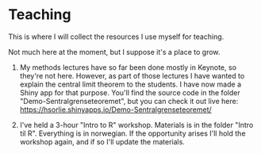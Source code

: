 # Teaching

This is where I will collect the resources I use myself for teaching.

Not much here at the moment, but I suppose it's a place to grow.

1. My methods lectures have so far been done mostly in Keynote, so they're not here. However, as part of those lectures I have wanted to explain the central limit theorem to the students. I have now made a Shiny app for that purpose. You'll find the source code in the folder "Demo-Sentralgrenseteoremet", but you can check it out live here: https://hsorlie.shinyapps.io/Demo-Sentralgrenseteoremet/

2. I've held a 3-hour "Intro to R" workshop. Materials is in the folder "Intro til R". Everything is in norwegian. If the opportunity arises I'll hold the workshop again, and if so I'll update the materials.